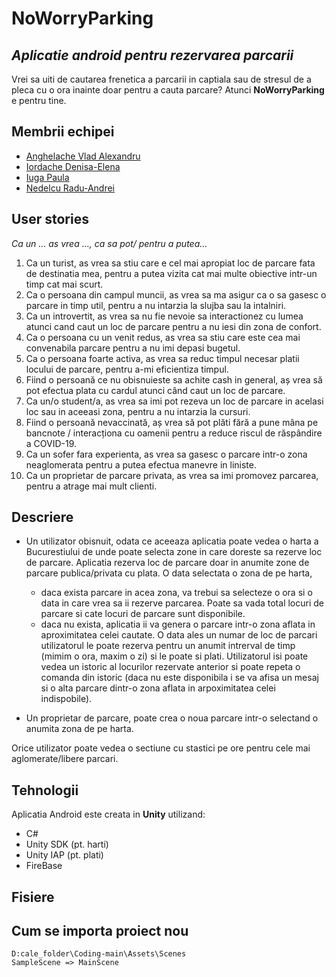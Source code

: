 # NoWorryParking 
## _Aplicatie android pentru rezervarea parcarii_

Vrei sa uiti de cautarea frenetica a parcarii in captiala sau de stresul de a pleca cu o ora inainte doar pentru a cauta parcare? Atunci **NoWorryParking** e pentru tine.

## Membrii echipei
* [Anghelache Vlad Alexandru](https://github.com/vladanghelache)
* [Iordache Denisa-Elena](https://github.com/denisaiordache)
* [Iuga Paula](https://github.com/iuga-paula)
* [Nedelcu Radu-Andrei](https://github.com/NedelcuRadu)

## User stories
_Ca un ... as vrea ..., ca sa pot/ pentru a putea..._
1. Ca un turist, as vrea  sa stiu care e cel mai apropiat loc de parcare fata de destinatia mea, pentru a putea vizita cat mai multe obiective intr-un timp cat mai scurt.
2. Ca o persoana din campul muncii, as vrea sa ma asigur ca o sa gasesc o parcare in timp util, pentru a nu intarzia la slujba sau la intalniri.
3. Ca un introvertit, as vrea sa nu fie nevoie sa interactionez cu lumea atunci cand caut un loc de parcare pentru a nu iesi din zona de confort.
4. Ca o persoana cu un venit redus, as vrea sa stiu care este cea mai convenabila parcare  pentru a nu imi depasi bugetul.
5. Ca o persoana foarte activa, as vrea sa reduc timpul necesar platii locului de parcare, pentru a-mi eficientiza timpul.
6. Fiind o persoană ce nu obisnuieste sa achite cash in general, aș vrea să pot efectua plata cu cardul atunci când caut un loc de parcare.
7. Ca un/o student/a, as vrea sa imi pot rezeva un loc de parcare in acelasi loc sau in aceeasi zona, pentru a nu intarzia la cursuri.
8. Fiind o persoană nevaccinată, aș vrea să pot plăti fără a pune mâna pe bancnote / interacționa cu oamenii pentru a reduce riscul de răspândire a COVID-19.
9. Ca un sofer fara experienta, as vrea sa gasesc o parcare intr-o zona neaglomerata pentru a putea efectua manevre in liniste.
10. Ca un proprietar de parcare privata, as vrea sa imi promovez parcarea, pentru a atrage mai mult clienti. 
<!--11. Ca un utilizator comun, as vrea sa fiu anuntat daca parcarea pe care am rezervat-o e ocupata de altcineva, pentru a putea alege alta in timp util.-->

## Descriere
* Un utilizator obisnuit, odata ce aceeaza aplicatia poate vedea o harta a Bucurestiului de unde poate selecta zone in care doreste sa rezerve loc de parcare.
Aplicatia rezerva loc de parcare doar in anumite zone de parcare publica/privata cu plata.
O data selectata o zona de pe harta, 
  - daca exista parcare in acea zona, va trebui sa selecteze o ora si o data in care vrea sa ii rezerve parcarea. Poate sa vada total locuri de parcare si cate locuri de parcare sunt disponibile. 
  - daca nu exista, aplicatia ii va genera o parcare intr-o zona aflata in aproximitatea celei cautate.
O data ales un numar de loc de parcari utilizatorul le poate rezerva pentru un anumit intrerval de timp (mimim o ora, maxim o zi) si le poate si plati.
Utilizatorul isi poate vedea un istoric al locurilor rezervate anterior si poate repeta o comanda din istoric (daca nu este disponibila i se va afisa un mesaj si o alta parcare dintr-o zona aflata in arpoximitatea celei indispobile).

* Un proprietar de parcare, poate crea o noua parcare intr-o selectand o anumita zona de pe harta.

Orice utilizator poate vedea o sectiune cu stastici pe ore pentru cele mai aglomerate/libere parcari.





## Tehnologii
Aplicatia Android este creata in **Unity** utilizand:
* C#
* Unity SDK (pt. harti)
* Unity IAP (pt. plati)
* FireBase


## Fisiere

## Cum se importa proiect nou
```
D:cale_folder\Coding-main\Assets\Scenes
SampleScene => MainScene
```
